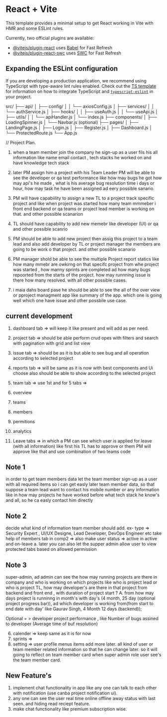 # React + Vite

This template provides a minimal setup to get React working in Vite with HMR and some ESLint rules.

Currently, two official plugins are available:

- [@vitejs/plugin-react](https://github.com/vitejs/vite-plugin-react/blob/main/packages/plugin-react) uses [Babel](https://babeljs.io/) for Fast Refresh
- [@vitejs/plugin-react-swc](https://github.com/vitejs/vite-plugin-react/blob/main/packages/plugin-react-swc) uses [SWC](https://swc.rs/) for Fast Refresh

## Expanding the ESLint configuration

If you are developing a production application, we recommend using TypeScript with type-aware lint rules enabled. Check out the [TS template](https://github.com/vitejs/vite/tree/main/packages/create-vite/template-react-ts) for information on how to integrate TypeScript and [`typescript-eslint`](https://typescript-eslint.io) in your project.



src/
├── api/
│   ├── config/
│   │   └── axiosConfig.js
│   ├── services/
│   │   └── authService.js
│   ├── hooks/
│   │   ├── useAuth.js
│   │   └── useApi.js
│   ├── utils/
│   │   └── apiHandler.js
│   └── index.js
├── components/
│   ├── LoadingSpinner.js
│   └── Navbar.js (optional)
├── pages/
│   ├── LandingPage.js
│   ├── Login.js
│   ├── Register.js
│   ├── Dashboard.js
│   └── ProtectedRoute.js
└── App.js


// Project Plan.


1. when a team member join the company he sign-up as a user  fils his all information like name email contact , tech stacks he worked on and have knowledge tech stack

2.  later  PM  assign him a project with his Team Leader
PM will be able to see the developer or qa test performance like how may bugs he got how may api's he made , what is his average bug resolution time i days or hour, how may task he have been assigned ad eery possible sanario.

3.  PM will have capabiility to assign a new TL to a project track specific project and like when project was started how many team mmmeber i front end backend or qa teams or project lead member is working on that.  and other possible scanarion

4. TL should have capability to add new memebr like developer (UI) or qa  and other possible scanrio

5. PM  should be able to add new project then assig this project to a team lead and also add developer by TL or project manager the members are going to be work o  that project. and other possible scanario

6. PM manager shold be able to  see the multiple Project report statics like how many mmebr are owkirng on that specifc project  from whe project was started , how manny sprints are completed ad how many bugs repoorted from the starts of the project.  how may runnning issue is there how many resolved. with all other possible cases.

7. i maia dahs board pase he should be able to see the all of the over view or pproject managment app like summary of the app.  which one is going well which one have issue and other possbile use case.






## current development

1. dashboard tab => will keep it like present and will add as per need.
2. project tab => should be able perform  crud opes with filters and search with pagination with grid and list view
3. issue tab  => should be as it is but able to see bug and all operation according to selected project

4. reports tab => will be same as it is now with best components and Ui choose also should be able to show according to the selected project

5. team tab => use 1st and for 5 tabs 
=> 
1. overview 
2. teams 
3. members 
4. permitions 
5. analytics  
6. Leave tabs => in which a PM can see which user is applied for leave (with all information)
 like first his TL has to approve or them PM will approve like that 
and use combination of two teams code

 ## Note 1
 in order to get team members data let the team member sign-up as a user with all required items so i can get easly later team member data,  so that suppose a team lead want to contact his mobile number or any information like in how may projects he have worked before what tech  stack he know's and all, so he ca easly contact him directly

 ## Note 2 
 decide what kind of information team member should add.
 ex- type => Security Expert , UI/UX Designe, Lead Developer, DevOps Engineer etc take help of members tab in comp2 =>  also make user status => active in active and on-leave
 a. later you can also let the supper admin allow user to view protected tabs based on allowed permission

 ## Note 3

super-admin, ad admin can see the how may running projects are there in company and who is working on which projects like who is project lead or who is project TL, how may developer's
are there in that project from backend and front end , with duration of project start ?
 A. from how may days project is runninng in month's with day's (4 month, 25 day (optional project progress bar)), ad which developer is working from(from start to end date with day' like Gaurav Singh, 4 Month 12 days (backend));

 Optional = > developer project performance , like Number of bugs assined to developer (Average time of buf resolution)


6. calender => keep same as it is for now
7. sprints  =>
8. setting  => user profile menus items add more later.  all kind of user or team member related information so that he can change later. so it will going to reflect on  team member card when super admin role user see's the team member card.


## New Feature's

1. implement chat functionality in app like any one can talk to each other
   with notification (use canba project notification ui).
2. any one can see the user real time online offline away status with last seen. and hiding
   read reciept feature.
3. make chat functionality like premium subscription wise.
